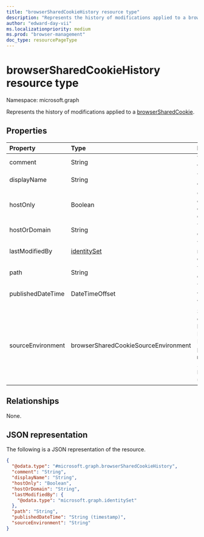 ```yaml
---
title: "browserSharedCookieHistory resource type"
description: "Represents the history of modifications applied to a browserSharedCookie."
author: "edward-day-vii"
ms.localizationpriority: medium
ms.prod: "browser-management"
doc_type: resourcePageType
---
```


# browserSharedCookieHistory resource type

Namespace: microsoft.graph

Represents the history of modifications applied to a [browserSharedCookie](../resources/browsersharedcookie.md).

## Properties
|Property|Type|Description|
|:---|:---|:---|
|comment|String|The comment for the shared cookie.|
|displayName|String|The name of the cookie.|
|hostOnly|Boolean|Controls whether a cookie is a host-only or domain cookie.|
|hostOrDomain|String|The URL of the cookie.|
|lastModifiedBy|[identitySet](../resources/identityset.md)|The user who last modified the cookie.|
|path|String|The path of the cookie.|
|publishedDateTime|DateTimeOffset|The date and time when the cookie was last published.|
|sourceEnvironment|browserSharedCookieSourceEnvironment|Specifies how the cookies are shared between Microsoft Edge and Internet Explorer. The possible values are: `microsoftEdge`, `internetExplorer11`, `both`, `unknownFutureValue`.|

## Relationships
None.

## JSON representation
The following is a JSON representation of the resource.
<!-- {
  "blockType": "resource",
  "@odata.type": "microsoft.graph.browserSharedCookieHistory"
}
-->
``` json
{
  "@odata.type": "#microsoft.graph.browserSharedCookieHistory",
  "comment": "String",
  "displayName": "String",
  "hostOnly": "Boolean",
  "hostOrDomain": "String",
  "lastModifiedBy": {
    "@odata.type": "microsoft.graph.identitySet"
  },
  "path": "String",
  "publishedDateTime": "String (timestamp)",
  "sourceEnvironment": "String"
}
```

